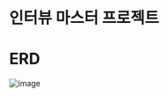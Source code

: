 # 인터뷰 마스터 프로젝트


# ERD
![image](https://github.com/user-attachments/assets/0065855b-34c9-4d59-87cc-583b94e30220)
